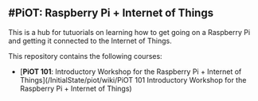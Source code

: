#PiOT: Raspberry Pi + Internet of Things
---

This is a hub for tutuorials on learning how to get going on a Raspberry Pi and getting it connected to the Internet of Things.

This repository contains the following courses:

- [**PiOT 101**: Introductory Workshop for the Raspberry Pi + Internet of Things](/InitialState/piot/wiki/PiOT 101 Introductory Workshop for the Raspberry Pi + Internet of Things)